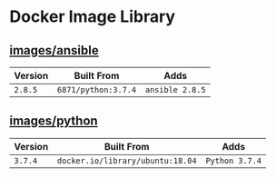 # Docker Image Library

## [images/ansible](images/ansible/image_files/Dockerfile)

Version | Built From | Adds
--- | --- | ---
```2.8.5``` | ```6871/python:3.7.4``` | ```ansible 2.8.5```

## [images/python](images/python/image_files/Dockerfile)

Version | Built From | Adds
--- | --- | ---
```3.7.4``` | ```docker.io/library/ubuntu:18.04``` | ```Python 3.7.4```

